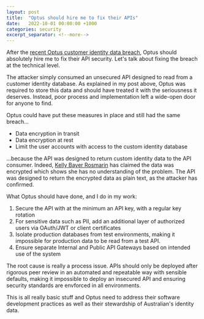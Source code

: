 ```yaml
---
layout: post
title:  "Optus should hire me to fix their APIs"
date:   2022-10-01 00:00:00 +1000
categories: security
excerpt_separator: <!--more-->
---
```

After the [recent Optus customer identity data breach](https://blog.drewrobson.consulting/security/2022/09/27/the-optus-breach.html), Optus should absolutely hire me to fix their API security. Let's talk about fixing the breach at the technical level.

<!--more-->

The attacker simply consumed an unsecured API designed to read from a customer identity database. As explained in my post above, Optus was required to store this data and should have treated it with the seriousness it deserves. Instead, poor process and implementation left a wide-open door for anyone to find.

Optus could have put these measures in place and still had the same breach...

- Data encryption in transit
- Data encryption at rest
- Limit the user accounts with access to the custom identity database

...because the API was designed to return custom identity data to the API consumer. Indeed, [Kelly Bayer Rosmarin](https://blog.drewrobson.consulting/security/2022/09/29/kelly-bayer-rosmarin.html) has claimed the data was encrypted which shows she has no understanding of the problem. The API was designed to return the encrypted data as plain text, as the attacker has confirmed.

What Optus should have done, and I do in my work:

1. Secure the API with at the minimum an API key, with a regular key rotation
2. For sensitive data such as PII, add an additional layer of authorized users via OAuth/JWT or client certificates
3. Isolate production databases from test environments, making it impossible for production data to be read from a test API.
4. Ensure separate Internal and Public API Gateways based on intended use of the system

The root cause is really a process issue. APIs should only be deployed after rigorous peer review in an automated and repeatable way with sensible defaults, making it impossible to deploy an insecured API and ensuring security standards are envforced in all environments.

This is all really basic stuff and Optus need to address their software development practices as well as their stewardship of Australian's identity data.